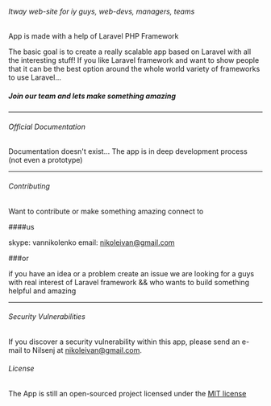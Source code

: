 ###### Itway web-site for iy guys, web-devs, managers, teams 

App is made with a help of Laravel PHP Framework

The basic goal is to create a really scalable app based on Laravel with all the interesting stuff!
If you like Laravel framework and want to show people that it can be the best option around the whole world variety of frameworks
to use Laravel...
#####    Join our team and lets make something amazing

---

###### Official Documentation

Documentation doesn't exist... The app is in deep development process (not even a prototype)

---

###### Contributing

Want to contribute or make something amazing connect to

####us

 skype: vannikolenko
 email: [nikoleivan@gmail.com](nikoleivan@gmail.com)

###or

if you have an idea or a problem create an issue
we are looking for a guys with real interest of Laravel framework
&& who wants to build something helpful and amazing

---

###### Security Vulnerabilities

If you discover a security vulnerability within this app, please send an e-mail to Nilsenj at nikoleivan@gmail.com.

###### License

The App is still an open-sourced project licensed under the [MIT license](http://opensource.org/licenses/MIT)
